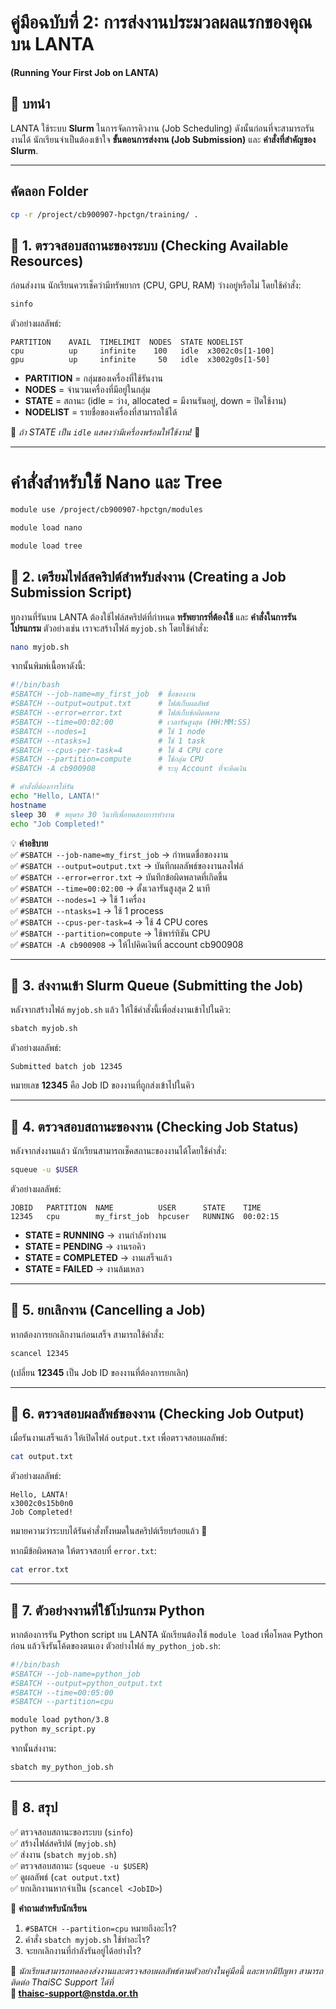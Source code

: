 # **คู่มือฉบับที่ 2: การส่งงานประมวลผลแรกของคุณบน LANTA**
**(Running Your First Job on LANTA)**  

## **🔹 บทนำ**
LANTA ใช้ระบบ **Slurm** ในการจัดการคิวงาน (Job Scheduling) ดังนั้นก่อนที่จะสามารถรันงานได้ นักเรียนจำเป็นต้องเข้าใจ **ขั้นตอนการส่งงาน (Job Submission)** และ **คำสั่งที่สำคัญของ Slurm**.

---
## คัดลอก Folder
```bash
cp -r /project/cb900907-hpctgn/training/ .
```

## **🔹 1. ตรวจสอบสถานะของระบบ (Checking Available Resources)**  
ก่อนส่งงาน นักเรียนควรเช็คว่ามีทรัพยากร (CPU, GPU, RAM) ว่างอยู่หรือไม่ โดยใช้คำสั่ง:

```bash
sinfo
```
ตัวอย่างผลลัพธ์:
```
PARTITION    AVAIL  TIMELIMIT  NODES  STATE NODELIST
cpu          up     infinite    100   idle  x3002c0s[1-100]
gpu          up     infinite     50   idle  x3002g0s[1-50]
```
- **PARTITION** = กลุ่มของเครื่องที่ใช้รันงาน  
- **NODES** = จำนวนเครื่องที่มีอยู่ในกลุ่ม  
- **STATE** = สถานะ (idle = ว่าง, allocated = มีงานรันอยู่, down = ปิดใช้งาน)  
- **NODELIST** = รายชื่อของเครื่องที่สามารถใช้ได้  

📌 *ถ้า STATE เป็น `idle` แสดงว่ามีเครื่องพร้อมให้ใช้งาน!* 🚀

---

# คำสั่งสำหรับใช้ Nano และ Tree
```bash
module use /project/cb900907-hpctgn/modules
```
```bash
module load nano
```

```bash
module load tree
```

## **🔹 2. เตรียมไฟล์สคริปต์สำหรับส่งงาน (Creating a Job Submission Script)**
ทุกงานที่รันบน LANTA ต้องใช้ไฟล์สคริปต์ที่กำหนด **ทรัพยากรที่ต้องใช้** และ **คำสั่งในการรันโปรแกรม** ตัวอย่างเช่น เราจะสร้างไฟล์ `myjob.sh` โดยใช้คำสั่ง:

```bash
nano myjob.sh
```
จากนั้นพิมพ์เนื้อหาดังนี้:

```bash
#!/bin/bash
#SBATCH --job-name=my_first_job  # ชื่อของงาน
#SBATCH --output=output.txt      # ไฟล์เก็บผลลัพธ์
#SBATCH --error=error.txt        # ไฟล์เก็บข้อผิดพลาด
#SBATCH --time=00:02:00          # เวลารันสูงสุด (HH:MM:SS)
#SBATCH --nodes=1                # ใช้ 1 node
#SBATCH --ntasks=1               # ใช้ 1 task
#SBATCH --cpus-per-task=4        # ใช้ 4 CPU core
#SBATCH --partition=compute      # ใช้กลุ่ม CPU
#SBATCH -A cb900908              # ระบุ Account ที่จะคิดเงิน

# คำสั่งที่ต้องการให้รัน
echo "Hello, LANTA!"
hostname
sleep 30  # หยุดรอ 30 วินาทีเพื่อทดสอบการทำงาน
echo "Job Completed!"
```

💡 **คำอธิบาย**  
✅ `#SBATCH --job-name=my_first_job` → กำหนดชื่อของงาน  
✅ `#SBATCH --output=output.txt` → บันทึกผลลัพธ์ของงานลงไฟล์  
✅ `#SBATCH --error=error.txt` → บันทึกข้อผิดพลาดที่เกิดขึ้น  
✅ `#SBATCH --time=00:02:00` → ตั้งเวลารันสูงสุด 2 นาที  
✅ `#SBATCH --nodes=1` → ใช้ 1 เครื่อง  
✅ `#SBATCH --ntasks=1` → ใช้ 1 process  
✅ `#SBATCH --cpus-per-task=4` → ใช้ 4 CPU cores  
✅ `#SBATCH --partition=compute` → ใช้พาร์ทิชัน CPU  
✅ `#SBATCH -A cb900908` → ให้ไปคิดเงินที่ account cb900908

---

## **🔹 3. ส่งงานเข้า Slurm Queue (Submitting the Job)**
หลังจากสร้างไฟล์ `myjob.sh` แล้ว ให้ใช้คำสั่งนี้เพื่อส่งงานเข้าไปในคิว:

```bash
sbatch myjob.sh
```
ตัวอย่างผลลัพธ์:
```
Submitted batch job 12345
```
หมายเลข **12345** คือ Job ID ของงานที่ถูกส่งเข้าไปในคิว

---

## **🔹 4. ตรวจสอบสถานะของงาน (Checking Job Status)**
หลังจากส่งงานแล้ว นักเรียนสามารถเช็คสถานะของงานได้โดยใช้คำสั่ง:

```bash
squeue -u $USER
```
ตัวอย่างผลลัพธ์:
```
JOBID   PARTITION  NAME          USER      STATE    TIME
12345   cpu        my_first_job  hpcuser   RUNNING  00:02:15
```
- **STATE = RUNNING** → งานกำลังทำงาน  
- **STATE = PENDING** → งานรอคิว  
- **STATE = COMPLETED** → งานเสร็จแล้ว  
- **STATE = FAILED** → งานล้มเหลว  

---

## **🔹 5. ยกเลิกงาน (Cancelling a Job)**
หากต้องการยกเลิกงานก่อนเสร็จ สามารถใช้คำสั่ง:

```bash
scancel 12345
```
(เปลี่ยน **12345** เป็น Job ID ของงานที่ต้องการยกเลิก)

---

## **🔹 6. ตรวจสอบผลลัพธ์ของงาน (Checking Job Output)**
เมื่อรันงานเสร็จแล้ว ให้เปิดไฟล์ `output.txt` เพื่อตรวจสอบผลลัพธ์:

```bash
cat output.txt
```
ตัวอย่างผลลัพธ์:
```
Hello, LANTA!
x3002c0s15b0n0
Job Completed!
```
หมายความว่าระบบได้รันคำสั่งทั้งหมดในสคริปต์เรียบร้อยแล้ว 🎉

หากมีข้อผิดพลาด ให้ตรวจสอบที่ `error.txt`:

```bash
cat error.txt
```

---

## **🔹 7. ตัวอย่างงานที่ใช้โปรแกรม Python**
หากต้องการรัน Python script บน LANTA นักเรียนต้องใช้ `module load` เพื่อโหลด Python ก่อน แล้วจึงรันโค้ดของตนเอง ตัวอย่างไฟล์ `my_python_job.sh`:

```bash
#!/bin/bash
#SBATCH --job-name=python_job
#SBATCH --output=python_output.txt
#SBATCH --time=00:05:00
#SBATCH --partition=cpu

module load python/3.8
python my_script.py
```
จากนั้นส่งงาน:

```bash
sbatch my_python_job.sh
```

---

## **🔹 8. สรุป**
✅ ตรวจสอบสถานะของระบบ (`sinfo`)  
✅ สร้างไฟล์สคริปต์ (`myjob.sh`)  
✅ ส่งงาน (`sbatch myjob.sh`)  
✅ ตรวจสอบสถานะ (`squeue -u $USER`)  
✅ ดูผลลัพธ์ (`cat output.txt`)  
✅ ยกเลิกงานหากจำเป็น (`scancel <JobID>`)  

🎯 **คำถามสำหรับนักเรียน**
1. `#SBATCH --partition=cpu` หมายถึงอะไร?
2. คำสั่ง `sbatch myjob.sh` ใช้ทำอะไร?
3. จะยกเลิกงานที่กำลังรันอยู่ได้อย่างไร?

📌 *นักเรียนสามารถทดลองส่งงานและตรวจสอบผลลัพธ์ตามตัวอย่างในคู่มือนี้ และหากมีปัญหา สามารถติดต่อ ThaiSC Support ได้ที่*  
**📧 thaisc-support@nstda.or.th**  

